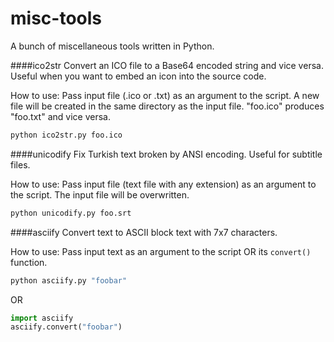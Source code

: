 # misc-tools
A bunch of miscellaneous tools written in Python.

####ico2str
Convert an ICO file to a Base64 encoded string and vice versa. Useful when you want to embed an icon into the source code.

How to use: Pass input file (.ico or .txt) as an argument to the script. A new file will be created in the same directory as the input file. "foo.ico" produces "foo.txt" and vice versa.

```bash
python ico2str.py foo.ico
```

####unicodify
Fix Turkish text broken by ANSI encoding. Useful for subtitle files.

How to use: Pass input file (text file with any extension) as an argument to the script. The input file will be overwritten.

```bash
python unicodify.py foo.srt
```

####asciify
Convert text to ASCII block text with 7x7 characters.

How to use: Pass input text as an argument to the script OR its ```convert()``` function.

```bash
python asciify.py "foobar"
```

OR

```python
import asciify
asciify.convert("foobar")
```

